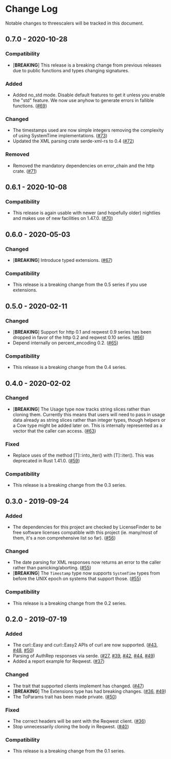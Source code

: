 # Change Log

Notable changes to threescalers will be tracked in this document.

## 0.7.0 - 2020-10-28

### Compatibility

- [__BREAKING__] This release is a breaking change from previous releases due to
  public functions and types changing signatures.

### Added

- Added no_std mode. Disable default features to get it unless you enable the "std"
  feature. We now use anyhow to generate errors in fallible functions. ([#69](https://github.com/3scale-rs/threescalers/pull/69))

### Changed

- The timestamps used are now simple integers removing the complexity of using
  SystemTime implementations. ([#73](https://github.com/3scale-rs/threescalers/pull/73))
- Updated the XML parsing crate serde-xml-rs to 0.4 ([#72](https://github.com/3scale-rs/threescalers/pull/72))

### Removed

- Removed the mandatory dependencies on error_chain and the http crate. ([#71](https://github.com/3scale-rs/threescalers/pull/71))

## 0.6.1 - 2020-10-08

### Compatibility

- This release is again usable with newer (and hopefully older) nightlies and makes
  use of new facilities on 1.47.0. ([#70](https://github.com/3scale-rs/threescalers/pull/70))

## 0.6.0 - 2020-05-03

### Changed

- [__BREAKING__] Introduce typed extensions. ([#67](https://github.com/3scale-rs/threescalers/pull/67))

### Compatibility

- This release is a breaking change from the 0.5 series if you use extensions.

## 0.5.0 - 2020-02-11

### Changed

- [__BREAKING__] Support for http 0.1 and reqwest 0.9 series has been dropped in favor
  of the http 0.2 and reqwest 0.10 series. ([#66](https://github.com/3scale-rs/threescalers/pull/66))
- Depend internally on percent_encoding 0.2. ([#65](https://github.com/3scale-rs/threescalers/pull/65))

### Compatibility

- This release is a breaking change from the 0.4 series.

## 0.4.0 - 2020-02-02

### Changed

- [__BREAKING__] The Usage type now tracks string slices rather than cloning them.
  Currently this means that users will need to pass in usage data already as string
  slices rather than integer types, though helpers or a Cow type might be added
  later on. This is internally represented as a vector that the caller can access.
  ([#63](https://github.com/3scale-rs/threescalers/pull/63))

### Fixed

- Replace uses of the method [T]::into_iter() with [T]::iter(). This was deprecated
  in Rust 1.41.0. ([#59](https://github.com/3scale-rs/threescalers/pull/59))

### Compatibility

- This release is a breaking change from the 0.3 series.

## 0.3.0 - 2019-09-24

### Added

- The dependencies for this project are checked by LicenseFinder to be free
  software licenses compatible with this project (ie. many/most of them, it's
  a non comprehensive list so far). ([#56](https://github.com/3scale-rs/threescalers/pull/56))

### Changed

- The date parsing for XML responses now returns an error to the caller rather
  than panicking/aborting. ([#55](https://github.com/3scale-rs/threescalers/pull/55))
- [__BREAKING__] The `Timestamp` type now supports `SystemTime` types from
  before the UNIX epoch on systems that support those. ([#55](https://github.com/3scale-rs/threescalers/pull/55))

### Compatibility

- This release is a breaking change from the 0.2 series.

## 0.2.0 - 2019-07-19

### Added

- The curl::Easy and curl::Easy2 APIs of curl are now supported. ([#43](https://github.com/3scale-rs/threescalers/pull/43), [#48](https://github.com/3scale-rs/threescalers/pull/48), [#50](https://github.com/3scale-rs/threescalers/pull/50))
- Parsing of AuthRep responses via serde. ([#27](https://github.com/3scale-rs/threescalers/pull/27), [#39](https://github.com/3scale-rs/threescalers/pull/39), [#42](https://github.com/3scale-rs/threescalers/pull/42), [#44](https://github.com/3scale-rs/threescalers/pull/44), [#49](https://github.com/3scale-rs/threescalers/pull/49))
- Added a report example for Reqwest. ([#37](https://github.com/3scale-rs/threescalers/pull/37))

### Changed

- The trait that supported clients implement has changed. ([#47](https://github.com/3scale-rs/threescalers/pull/47))
- [__BREAKING__] The Extensions type has had breaking changes. ([#36](https://github.com/3scale-rs/threescalers/pull/36), [#49](https://github.com/3scale-rs/threescalers/pull/49))
- The ToParams trait has been made private. ([#50](https://github.com/3scale-rs/threescalers/pull/50))

### Fixed

- The correct headers will be sent with the Reqwest client. ([#36](https://github.com/3scale-rs/threescalers/pull/36))
- Stop unnecessarily cloning the body in Reqwest. ([#40](https://github.com/3scale-rs/threescalers/pull/40))

### Compatibility

- This release is a breaking change from the 0.1 series.
